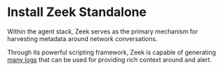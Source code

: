 # Install Zeek Standalone

Within the agent stack, Zeek serves as the primary mechanism for harvesting metadata around network conversations.

Through its powerful scripting framework, Zeek is capable of generating [many logs](https://docs.zeek.org/en/master/script-reference/log-files.html) that can be used for providing rich context
around and alert.